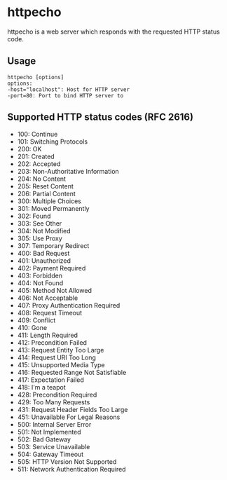 # httpecho
httpecho is a web server which responds with the requested HTTP status code.

## Usage
    httpecho [options] 
    options:
    -host="localhost": Host for HTTP server
    -port=80: Port to bind HTTP server to

## Supported HTTP status codes (RFC 2616)
* 100: Continue
* 101: Switching Protocols
* 200: OK
* 201: Created
* 202: Accepted
* 203: Non-Authoritative Information
* 204: No Content
* 205: Reset Content
* 206: Partial Content
* 300: Multiple Choices
* 301: Moved Permanently
* 302: Found
* 303: See Other
* 304: Not Modified
* 305: Use Proxy
* 307: Temporary Redirect
* 400: Bad Request
* 401: Unauthorized
* 402: Payment Required
* 403: Forbidden
* 404: Not Found
* 405: Method Not Allowed
* 406: Not Acceptable
* 407: Proxy Authentication Required
* 408: Request Timeout
* 409: Conflict
* 410: Gone
* 411: Length Required
* 412: Precondition Failed
* 413: Request Entity Too Large
* 414: Request URI Too Long
* 415: Unsupported Media Type
* 416: Requested Range Not Satisfiable
* 417: Expectation Failed
* 418: I'm a teapot
* 428: Precondition Required
* 429: Too Many Requests
* 431: Request Header Fields Too Large
* 451: Unavailable For Legal Reasons
* 500: Internal Server Error
* 501: Not Implemented
* 502: Bad Gateway
* 503: Service Unavailable
* 504: Gateway Timeout
* 505: HTTP Version Not Supported
* 511: Network Authentication Required
